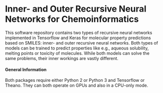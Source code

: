 Inner- and Outer Recursive Neural Networks for Chemoinformatics
=================================================================

This software repository contains two types of recursive neural networks implemented in Tensorflow and Keras for molecular property predictions based on SMILES: inner- and outer recursive neural networks.  Both types of models can be trained to predict properties like e.g., aqueous solubility, melting points or toxicity of molecules. While both models can solve the same problems, their inner workings are vastly different. 


#### General Information

Both packages require either Python 2 or Python 3 and Tensorflow or Theano. 
They can both operate on GPUs and also in a CPU-only mode.


